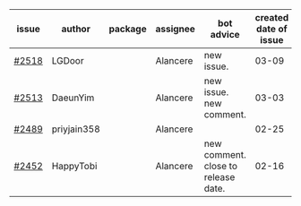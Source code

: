 | issue | author | package | assignee | bot advice | created date of issue | target release date | date from target |
| ------ | ------ | ------ | ------ | ------ | ------ | ------ | :-----: |
| [#2518](https://github.com/Azure/sdk-release-request/issues/2518) | LGDoor |  | Alancere | new issue. | 03-09 | 03-14 |  |
| [#2513](https://github.com/Azure/sdk-release-request/issues/2513) | DaeunYim |  | Alancere | new issue. new comment. | 03-03 | 03-07 |  |
| [#2489](https://github.com/Azure/sdk-release-request/issues/2489) | priyjain358 |  | Alancere |  | 02-25 | 03-14 |  |
| [#2452](https://github.com/Azure/sdk-release-request/issues/2452) | HappyTobi |  | Alancere | new comment. close to release date.  | 02-16 | 03-09 | -1 |
